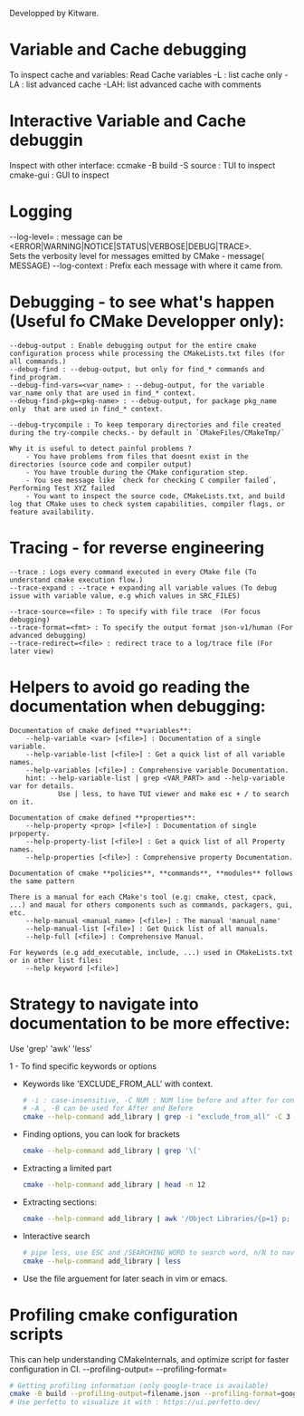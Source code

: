 Developped by Kitware.


# Variable and Cache debugging
To inspect cache and variables:
    Read Cache variables
        -L  : list cache only
        -LA : list advanced cache
        -LAH: list advanced cache with comments

# Interactive Variable and Cache debuggin
Inspect with other interface:
    ccmake -B build -S source : TUI to inspect
    cmake-gui : GUI to inspect

# Logging
--log-level=<message-mode> : message can be <ERROR|WARNING|NOTICE|STATUS|VERBOSE|DEBUG|TRACE>.  
                            Sets the verbosity level for messages emitted by CMake - message(<message-mode> MESSAGE)
--log-context : Prefix each message with where it came from.

# Debugging - to see what's happen (Useful fo CMake Developper only):

    --debug-output : Enable debugging output for the entire cmake configuration process while processing the CMakeLists.txt files (for all commands.)   
    --debug-find : --debug-output, but only for find_* commands and find_program.    
    --debug-find-vars=<var_name> : --debug-output, for the variable var_name only that are used in find_* context.
    --debug-find-pkg=<pkg-name> : --debug-output, for package pkg_name only  that are used in find_* context.
    
    --debug-trycompile : To keep temporary directories and file created during the try-compile checks.- by default in `CMakeFiles/CMakeTmp/`

    Why it is useful to detect painful problems ?
        - You have problems from files that doesnt exist in the directories (source code and compiler output)
        - You have trouble during the CMake configuration step.
        - You see message like `check for checking C compiler failed`, Performing Test XYZ failed 
        - You want to inspect the source code, CMakeLists.txt, and build log that CMake uses to check system capabilities, compiler flags, or feature availability.
       
# Tracing - for reverse engineering
    --trace : Logs every command executed in every CMake file (To understand cmake execution flow.)
    --trace-expand : --trace + expanding all variable values (To debug issue with variable value, e.g which values in SRC_FILES)
    
    --trace-source=<file> : To specify with file trace  (For focus debugging)
    --trace-format=<fmt> : To specify the output format json-v1/human (For advanced debugging)
    --trace-redirect=<file> : redirect trace to a log/trace file (For later view) 



# Helpers to avoid go reading the documentation when debugging:
    Documentation of cmake defined **variables**:
        --help-variable <var> [<file>] : Documentation of a single variable.
        --help-variable-list [<file>] : Get a quick list of all variable names.
        --help-variables [<file>] : Comprehensive variable Documentation.
        hint: --help-variable-list | grep <VAR_PART> and --help-variable var for details.
                Use | less, to have TUI viewer and make esc + / to search on it.

    Documentation of cmake defined **properties**:
        --help-property <prop> [<file>] : Documentation of single prpoperty.
        --help-property-list [<file>] : Get a quick list of all Property names.
        --help-properties [<file>] : Comprehensive property Documentation.

    Documentation of cmake **policies**, **commands**, **modules** follows the same pattern

    There is a manual for each CMake's tool (e.g: cmake, ctest, cpack, ...) and maual for others components such as commands, packagers, gui, etc.
        --help-manual <manual_name> [<file>] : The manual 'manual_name'
        --help-manual-list [<file>] : Get Quick list of all manuals.
        --help-full [<file>] : Comprehensive Manual.

    For keywords (e.g add_executable, include, ...) used in CMakeLists.txt or in other list files:
        --help keyword [<file>]


# Strategy to navigate into documentation to be more effective:

Use 'grep' 'awk' 'less'

1 - To find specific keywords or options

- Keywords like 'EXCLUDE_FROM_ALL' with context.   
    ```sh
    # -i : case-insensitive, -C NUM : NUM line before and after for context.
    # -A , -B can be used for After and Before
    cmake --help-command add_library | grep -i "exclude_from_all" -C 3
    ``` 
- Finding options, you can look for brackets
    ```sh
    cmake --help-command add_library | grep '\['
    ```
- Extracting a limited part
    ```sh
    cmake --help-command add_library | head -n 12
    ```
- Extracting sections:
    ```sh
    cmake --help-command add_library | awk '/Object Libraries/{p=1} p; /Interface Libraries/{p=0}'
    ```
- Interactive search
    ```sh
    # pipe less, use ESC and /SEARCHING_WORD to search word, n/N to navigate next/next-reverse.
    cmake --help-command add_library | less
    ```
- Use the file arguement for later seach in vim or emacs.

# Profiling cmake configuration scripts
This can help understanding CMakeInternals, and optimize script for faster configuration in CI.
--profiling-output=<file>
 --profiling-format=<fmt>
```sh
# Getting profiling information (only google-trace is available)
cmake -B build --profiling-output=filename.json --profiling-format=google-trace
# Use perfetto to visualize it with : https://ui.perfetto.dev/
```